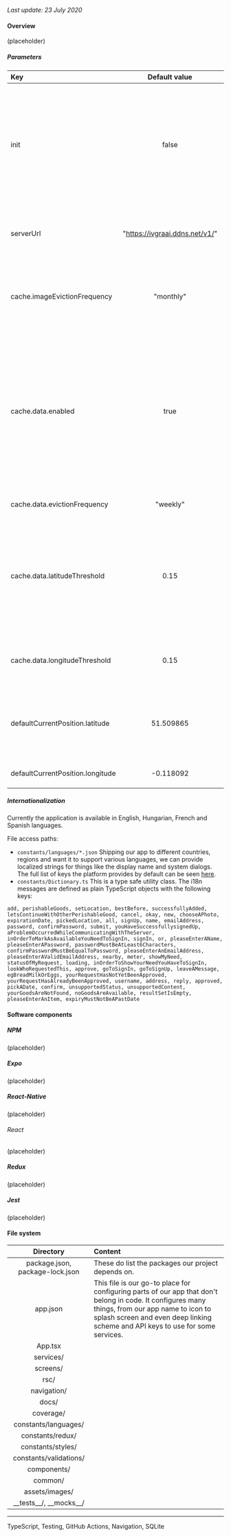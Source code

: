 *Last update: 23 July 2020*

#### Overview

(placeholder)

##### Parameters

|               Key                |          Default value          | Description |
|:---------------------------------|:-------------------------------:|-------------|
| init                             | false                           | Reset the application included cancelling all notifications, deleting each downloaded images, eviction of the cache and logging the user out. |
| serverUrl                        | "https://ivgraai.ddns.net/v1/"  | The backend's base uniform resource locator. |
| cache.imageEvictionFrequency     | "monthly"                       | Photos will not be downloaded again if their creation times are within this interval. |
| cache.data.enabled               | true                            | Determine whether mine and nearby goods has to be cached or not. (Note: it does handle only the reading operation so if this property is false it will still be writing the cache.) |
| cache.data.evictionFrequency     | "weekly"                        | How long these datas remain valid. |
| cache.data.latitudeThreshold     | 0.15                            | Nearby items have positions but the device's location is not always the same thus we allow a slight deviation to stay able to get goods. |
| cache.data.longitudeThreshold    | 0.15                            | This is the longitude delta of the previously defined region. |
| defaultCurrentPosition.latitude  | 51.509865                       | If the current position is not available then this is going to be the fallback value of it. |
| defaultCurrentPosition.longitude | -0.118092                       | Degree of longitude of London. |

##### Internationalization

Currently the application is available in English, Hungarian, French and Spanish languages.

File access paths:
 - `constants/languages/*.json`
Shipping our app to different countries, regions and want it to support various languages, we can provide localized strings for things like the display name and system dialogs. The full list of keys the platform provides by default can be seen [here](https://github.com/expo/expo/blob/master/exponent-view-template/ios/exponent-view-template/Supporting/Info.plist#L28-L41).
 - `constants/Dictionary.ts`
This is a type safe utility class. The i18n messages are defined as plain TypeScript objects with the following keys:
```
add, perishableGoods, setLocation, bestBefore, successfullyAdded, letsContinueWithOtherPerishableGood, cancel, okay, new, chooseAPhoto, expirationDate, pickedLocation, all, signUp, name, emailAddress, password, confirmPassword, submit, youHaveSuccessfullysignedUp, aProblemOccurredWhileCommunicatingWithTheServer, inOrderToMarkAsAvailableYouNeedToSignIn, signIn, or, pleaseEnterAName, pleaseEnterAPassword, passwordMustBeAtLeast6Characters, confirmPasswordMustBeEqualToPassword, pleaseEnterAnEmailAddress, pleaseEnterAValidEmailAddress, nearby, meter, showMyNeed, statusOfMyRequest, loading, inOrderToShowYourNeedYouHaveToSignIn, lookWhoRequestedThis, approve, goToSignIn, goToSignUp, leaveAMessage, egBreadMilkOrEggs, yourRequestHasNotYetBeenApproved, yourRequestHasAlreadyBeenApproved, username, address, reply, approved, pickADate, confirm, unsupportedStatus, unsupportedContent, yourGoodsAreNotFound, noGoodsAreAvailable, resultSetIsEmpty, pleaseEnterAnItem, expiryMustNotBeAPastDate
```

#### Software components

##### NPM

(placeholder)

##### Expo

(placeholder)

##### React-Native

(placeholder)

###### React

(placeholder)

##### Redux

(placeholder)

##### Jest

(placeholder)

#### File system

|            Directory            | Content |
|:-------------------------------:|:--------|
| package.json, package-lock.json | These do list the packages our project depends on. |
| app.json                        | This file is our go-to place for configuring parts of our app that don't belong in code. It configures many things, from our app name to icon to splash screen and even deep linking scheme and API keys to use for some services. |
| App.tsx                         | |
| services/                       | |
| screens/                        | |
| rsc/                            | |
| navigation/                     | |
| docs/                           | |
| coverage/                       | |
| constants/languages/            | |
| constants/redux/                | |
| constants/styles/               | |
| constants/validations/          | |
| components/                     | |
| common/                         | |
| assets/images/                  | |
| \_\_tests__/, \_\_mocks__/      | |


---
TypeScript,
Testing,
GitHub Actions,
Navigation,
SQLite
